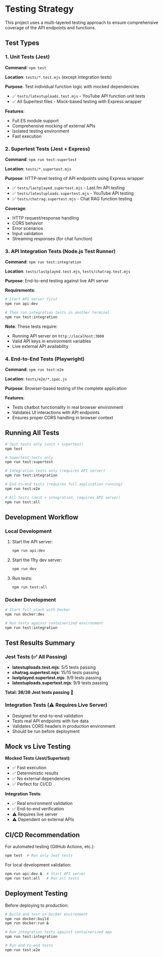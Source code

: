 # Testing Strategy

This project uses a multi-layered testing approach to ensure comprehensive coverage of the API endpoints and functions.

## Test Types

### 1. Unit Tests (Jest)

**Command**: `npm test`

**Location**: `tests/*.test.mjs` (except integration tests)

**Purpose**: Test individual function logic with mocked dependencies

- ✅ `tests/latestuploads.test.mjs` - YouTube API function unit tests
- ✅ All Supertest files - Mock-based testing with Express wrapper

**Features**:

- Full ES module support
- Comprehensive mocking of external APIs
- Isolated testing environment
- Fast execution

### 2. Supertest Tests (Jest + Express)

**Command**: `npm run test:supertest`

**Location**: `tests/*.supertest.mjs`

**Purpose**: HTTP-level testing of API endpoints using Express wrapper

- ✅ `tests/lastplayed.supertest.mjs` - Last.fm API testing
- ✅ `tests/latestuploads.supertest.mjs` - YouTube API testing
- ✅ `tests/chatrag.supertest.mjs` - Chat RAG function testing

**Coverage**:

- HTTP request/response handling
- CORS behavior
- Error scenarios
- Input validation
- Streaming responses (for chat function)

### 3. API Integration Tests (Node.js Test Runner)

**Command**: `npm run test:integration`

**Location**: `tests/lastplayed.test.mjs`, `tests/chatrag.test.mjs`

**Purpose**: End-to-end testing against live API server

**Requirements**:

```bash
# Start API server first
npm run api:dev

# Then run integration tests in another terminal
npm run test:integration
```

**Note**: These tests require:

- Running API server on `http://localhost:3000`
- Valid API keys in environment variables
- Live external API availability

### 4. End-to-End Tests (Playwright)

**Command**: `npm run test:e2e`

**Location**: `tests/e2e/*.spec.js`

**Purpose**: Browser-based testing of the complete application

**Features**:

- Tests chatbot functionality in real browser environment
- Validates UI interactions with API endpoints
- Ensures proper CORS handling in browser context

## Running All Tests

```bash
# Jest tests only (unit + supertest)
npm test

# Supertest tests only
npm run test:supertest

# Integration tests only (requires API server)
npm run test:integration

# End-to-end tests (requires full application running)
npm run test:e2e

# All tests (Jest + integration, requires API server)
npm run test:all
```

## Development Workflow

### Local Development

1. Start the API server:

   ```bash
   npm run api:dev
   ```

2. Start the 11ty dev server:

   ```bash
   npm run dev
   ```

3. Run tests:
   ```bash
   npm run test:all
   ```

### Docker Development

```bash
# Start full stack with Docker
npm run docker:dev

# Run tests against containerized environment
npm run test:integration
```

## Test Results Summary

### Jest Tests (✅ All Passing)

- **latestuploads.test.mjs**: 5/5 tests passing
- **chatrag.supertest.mjs**: 15/15 tests passing
- **lastplayed.supertest.mjs**: 9/9 tests passing
- **latestuploads.supertest.mjs**: 9/9 tests passing

**Total: 38/38 Jest tests passing** 🎉

### Integration Tests (⚠️ Requires Live Server)

- Designed for end-to-end validation
- Tests real API endpoints with live data
- Validates CORS headers in production environment
- Should be run before deployment

## Mock vs Live Testing

**Mocked Tests (Jest/Supertest)**:

- ✅ Fast execution
- ✅ Deterministic results
- ✅ No external dependencies
- ✅ Perfect for CI/CD

**Integration Tests**:

- ✅ Real environment validation
- ✅ End-to-end verification
- ⚠️ Requires live server
- ⚠️ Dependent on external APIs

## CI/CD Recommendation

For automated testing (GitHub Actions, etc.):

```bash
npm test  # Run only Jest tests
```

For local development validation:

```bash
npm run api:dev &  # Start API server
npm run test:all   # Run all tests
```

## Deployment Testing

Before deploying to production:

```bash
# Build and test in Docker environment
npm run docker:build
npm run docker:run &

# Run integration tests against containerized app
npm run test:integration

# Run end-to-end tests
npm run test:e2e
```
